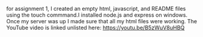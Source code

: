 for assignment 1, I created an empty html, javascript, and README files using the touch commmand.I installed node.js and express on windows. Once my server was up I made sure that all my html files were working.
The YouTube video is linked unlisted here: https://youtu.be/B5zWuV8uHBQ

